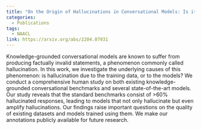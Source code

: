 ```yaml
---
title: "On the Origin of Hallucinations in Conversational Models: Is it the Datasets or the Models?"
categories:
  - Publications
tags:
  - NAACL
link: https://arxiv.org/abs/2204.07931
---
```


Knowledge-grounded conversational models are known to suffer from producing factually invalid statements, a phenomenon commonly called hallucination. In this work, we investigate the underlying causes of this phenomenon: is hallucination due to the training data, or to the models? We conduct a comprehensive human study on both existing knowledge-grounded conversational benchmarks and several state-of-the-art models. Our study reveals that the standard benchmarks consist of >60% hallucinated responses, leading to models that not only hallucinate but even amplify hallucinations. Our findings raise important questions on the quality of existing datasets and models trained using them. We make our annotations publicly available for future research. 